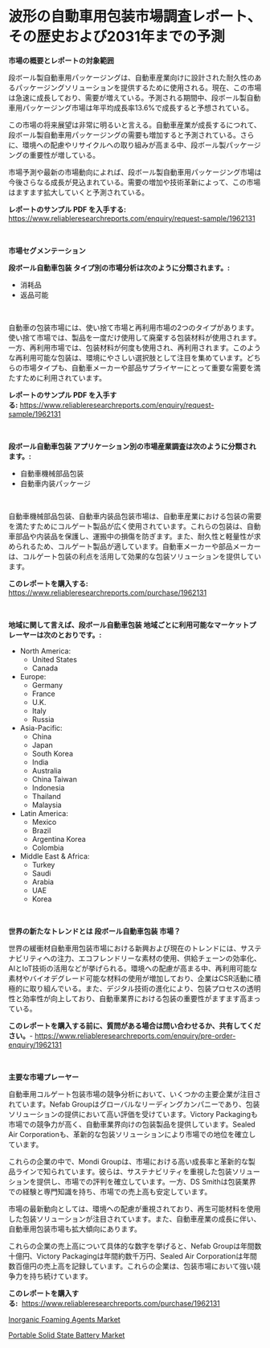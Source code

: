 <p><h1>波形の自動車用包装市場調査レポート、その歴史および2031年までの予測</h1></p><p><strong>市場の概要とレポートの対象範囲</strong></p>
<p><p>段ボール製自動車用パッケージングは、自動車産業向けに設計された耐久性のあるパッケージングソリューションを提供するために使用される。現在、この市場は急速に成長しており、需要が増えている。予測される期間中、段ボール製自動車用パッケージング市場は年平均成長率13.6%で成長すると予想されている。</p><p>この市場の将来展望は非常に明るいと言える。自動車産業が成長するにつれて、段ボール製自動車用パッケージングの需要も増加すると予測されている。さらに、環境への配慮やリサイクルへの取り組みが高まる中、段ボール製パッケージングの重要性が増している。</p><p>市場予測や最新の市場動向によれば、段ボール製自動車用パッケージング市場は今後さらなる成長が見込まれている。需要の増加や技術革新によって、この市場はますます拡大していくと予測されている。</p></p>
<p><strong>レポートのサンプル PDF を入手する:</strong> <a href="https://www.reliableresearchreports.com/enquiry/request-sample/1962131">https://www.reliableresearchreports.com/enquiry/request-sample/1962131</a></p>
<p>&nbsp;</p>
<p><strong>市場セグメンテーション</strong></p>
<p><strong>段ボール自動車包装 タイプ別の市場分析は次のように分類されます。:</strong></p>
<p><ul><li>消耗品</li><li>返品可能</li></ul></p>
<p>&nbsp;</p>
<p><p>自動車の包装市場には、使い捨て市場と再利用市場の2つのタイプがあります。 使い捨て市場では、製品を一度だけ使用して廃棄する包装材料が使用されます。 一方、再利用市場では、包装材料が何度も使用され、再利用されます。このような再利用可能な包装は、環境にやさしい選択肢として注目を集めています。どちらの市場タイプも、自動車メーカーや部品サプライヤーにとって重要な需要を満たすために利用されています。</p></p>
<p><strong>レポートのサンプル PDF を入手する:</strong>&nbsp;<a href="https://www.reliableresearchreports.com/enquiry/request-sample/1962131">https://www.reliableresearchreports.com/enquiry/request-sample/1962131</a></p>
<p>&nbsp;</p>
<p><strong> 段ボール自動車包装 アプリケーション別の市場産業調査は次のように分類されます。:</strong></p>
<p><ul><li>自動車機械部品包装</li><li>自動車内装パッケージ</li></ul></p>
<p>&nbsp;</p>
<p><p>自動車機械部品包装、自動車内装品包装市場は、自動車産業における包装の需要を満たすためにコルゲート製品が広く使用されています。これらの包装は、自動車部品や内装品を保護し、運搬中の損傷を防ぎます。また、耐久性と軽量性が求められるため、コルゲート製品が適しています。自動車メーカーや部品メーカーは、コルゲート包装の利点を活用して効果的な包装ソリューションを提供しています。</p></p>
<p><strong>このレポートを購入する:</strong>&nbsp; <a href="https://www.reliableresearchreports.com/purchase/1962131">https://www.reliableresearchreports.com/purchase/1962131</a></p>
<p>&nbsp;</p>
<p><strong>地域に関して言えば、段ボール自動車包装 地域ごとに利用可能なマーケットプレーヤーは次のとおりです。:</strong></p>
<p><ul>
    <li>
        North America:
        <ul>
            <li>United States</li>
            <li>Canada</li>
        </ul>
    </li>
    <li>
        Europe:
        <ul>
            <li>Germany</li>
            <li>France</li>
            <li>U.K.</li>
            <li>Italy</li>
            <li>Russia</li>
        </ul>
    </li>
    <li>
        Asia-Pacific:
        <ul>
            <li>China</li>
            <li>Japan</li>
            <li>South Korea</li>
            <li>India</li>
            <li>Australia</li>
            <li>China Taiwan</li>
            <li>Indonesia</li>
            <li>Thailand</li>
            <li>Malaysia</li>
        </ul>
    </li>
    <li>
        Latin America:
        <ul>
            <li>Mexico</li>
            <li>Brazil</li>
            <li>Argentina Korea</li>
            <li>Colombia</li>
        </ul>
    </li>
    <li>
        Middle East & Africa:
        <ul>
            <li>Turkey</li>
            <li>Saudi</li>
            <li>Arabia</li>
            <li>UAE</li>
            <li>Korea</li>
        </ul>
    </li>
    </ul></p>
<p>&nbsp;</p>
<p><strong>世界の新たなトレンドとは 段ボール自動車包装 市場？</strong></p>
<p><p>世界の緩衝材自動車用包装市場における新興および現在のトレンドには、サステナビリティへの注力、エコフレンドリーな素材の使用、供給チェーンの効率化、AIとIoT技術の活用などが挙げられる。環境への配慮が高まる中、再利用可能な素材やバイオデグレード可能な材料の使用が増加しており、企業はCSR活動に積極的に取り組んでいる。また、デジタル技術の進化により、包装プロセスの透明性と効率性が向上しており、自動車業界における包装の重要性がますます高まっている。</p></p>
<p><strong>このレポートを購入する前に、質問がある場合は問い合わせるか、共有してください。</strong>- <a href="https://www.reliableresearchreports.com/enquiry/pre-order-enquiry/1962131">https://www.reliableresearchreports.com/enquiry/pre-order-enquiry/1962131</a></p>
<p>&nbsp;</p>
<p><strong>主要な市場プレーヤー</strong></p>
<p><p>自動車用コルゲート包装市場の競争分析において、いくつかの主要企業が注目されています。Nefab Groupはグローバルなリーディングカンパニーであり、包装ソリューションの提供において高い評価を受けています。Victory Packagingも市場での競争力が高く、自動車業界向けの包装製品を提供しています。Sealed Air Corporationも、革新的な包装ソリューションにより市場での地位を確立しています。</p><p>これらの企業の中で、Mondi Groupは、市場における高い成長率と革新的な製品ラインで知られています。彼らは、サステナビリティを重視した包装ソリューションを提供し、市場での評判を確立しています。一方、DS Smithは包装業界での経験と専門知識を持ち、市場での売上高も安定しています。</p><p>市場の最新動向としては、環境への配慮が重視されており、再生可能材料を使用した包装ソリューションが注目されています。また、自動車産業の成長に伴い、自動車用包装市場も拡大傾向にあります。</p><p>これらの企業の売上高について具体的な数字を挙げると、Nefab Groupは年間数十億円、Victory Packagingは年間約数千万円、Sealed Air Corporationは年間数百億円の売上高を記録しています。これらの企業は、包装市場において強い競争力を持ち続けています。</p></p>
<p><strong>このレポートを購入する:</strong>&nbsp;&nbsp;<a href="https://www.reliableresearchreports.com/purchase/1962131">https://www.reliableresearchreports.com/purchase/1962131</a></p>
<p><p><a href="https://github.com/dx0328/Market-Research-Report-List-1/blob/main/inorganic-foaming-agents-market.md">Inorganic Foaming Agents Market</a></p><p><a href="https://butternut-bug-553.notion.site/Portable-Solid-State-Battery-Market-Size-Focuses-on-Market-Dynamics-In-Depth-Analysis-and-Future-Pr-2db2d5cad9b84d5b9ffda6eb72c3a2f8">Portable Solid State Battery Market</a></p></p>
